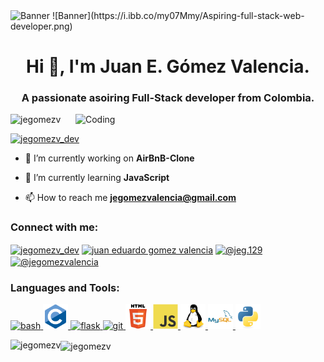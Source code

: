 <img src="https://i.ibb.co/my07Mmy/Aspiring-full-stack-web-developer.png" alt="Banner" style="max-width: 100%;">
![Banner](https://i.ibb.co/my07Mmy/Aspiring-full-stack-web-developer.png)

<h1 align="center">Hi 👋, I'm Juan E. Gómez Valencia.</h1>
<h3 align="center">A passionate asoiring Full-Stack developer from Colombia.</h3>

<img align="right" alt="Coding" width="400" src="https://media.tenor.com/rePDfDWO3XoAAAAd/hacking.gif">

<p align="left"> <img src="https://komarev.com/ghpvc/?username=jegomezv&label=Profile%20views&color=0e75b6&style=flat" alt="jegomezv" /> </p>

<p align="left"> <a href="https://twitter.com/jegomezv_dev" target="blank"><img src="https://img.shields.io/twitter/follow/jegomezv_dev?logo=twitter&style=for-the-badge" alt="jegomezv_dev" /></a> </p>

- 🔭 I’m currently working on **AirBnB-Clone**

- 🌱 I’m currently learning **JavaScript**

- 📫 How to reach me **jegomezvalencia@gmail.com**

<h3 align="left">Connect with me:</h3>
<p align="left">
<a href="https://twitter.com/jegomezv_dev" target="blank"><img align="center" src="https://raw.githubusercontent.com/rahuldkjain/github-profile-readme-generator/master/src/images/icons/Social/twitter.svg" alt="jegomezv_dev" height="30" width="40" /></a>
<a href="https://linkedin.com/in/juan eduardo gomez valencia" target="blank"><img align="center" src="https://raw.githubusercontent.com/rahuldkjain/github-profile-readme-generator/master/src/images/icons/Social/linked-in-alt.svg" alt="juan eduardo gomez valencia" height="30" width="40" /></a>
<a href="https://instagram.com/@jeg.129" target="blank"><img align="center" src="https://raw.githubusercontent.com/rahuldkjain/github-profile-readme-generator/master/src/images/icons/Social/instagram.svg" alt="@jeg.129" height="30" width="40" /></a>
<a href="https://www.hackerrank.com/@jegomezvalencia" target="blank"><img align="center" src="https://raw.githubusercontent.com/rahuldkjain/github-profile-readme-generator/master/src/images/icons/Social/hackerrank.svg" alt="@jegomezvalencia" height="30" width="40" /></a>
</p>

<h3 align="left">Languages and Tools:</h3>
<p align="left"> <a href="https://www.gnu.org/software/bash/" target="_blank" rel="noreferrer"> <img src="https://www.vectorlogo.zone/logos/gnu_bash/gnu_bash-icon.svg" alt="bash" width="40" height="40"/> </a> <a href="https://www.cprogramming.com/" target="_blank" rel="noreferrer"> <img src="https://raw.githubusercontent.com/devicons/devicon/master/icons/c/c-original.svg" alt="c" width="40" height="40"/> </a> <a href="https://flask.palletsprojects.com/" target="_blank" rel="noreferrer"> <img src="https://www.vectorlogo.zone/logos/pocoo_flask/pocoo_flask-icon.svg" alt="flask" width="40" height="40"/> </a> <a href="https://git-scm.com/" target="_blank" rel="noreferrer"> <img src="https://www.vectorlogo.zone/logos/git-scm/git-scm-icon.svg" alt="git" width="40" height="40"/> </a> <a href="https://www.w3.org/html/" target="_blank" rel="noreferrer"> <img src="https://raw.githubusercontent.com/devicons/devicon/master/icons/html5/html5-original-wordmark.svg" alt="html5" width="40" height="40"/> </a> <a href="https://developer.mozilla.org/en-US/docs/Web/JavaScript" target="_blank" rel="noreferrer"> <img src="https://raw.githubusercontent.com/devicons/devicon/master/icons/javascript/javascript-original.svg" alt="javascript" width="40" height="40"/> </a> <a href="https://www.linux.org/" target="_blank" rel="noreferrer"> <img src="https://raw.githubusercontent.com/devicons/devicon/master/icons/linux/linux-original.svg" alt="linux" width="40" height="40"/> </a> <a href="https://www.mysql.com/" target="_blank" rel="noreferrer"> <img src="https://raw.githubusercontent.com/devicons/devicon/master/icons/mysql/mysql-original-wordmark.svg" alt="mysql" width="40" height="40"/> </a> <a href="https://www.python.org" target="_blank" rel="noreferrer"> <img src="https://raw.githubusercontent.com/devicons/devicon/master/icons/python/python-original.svg" alt="python" width="40" height="40"/> </a> </p>

<p><img align="left" src="https://github-readme-stats.vercel.app/api/top-langs?username=jegomezv&show_icons=true&locale=en&layout=compact" alt="jegomezv" /></p>

<p><img align="center" src="https://github-readme-streak-stats.herokuapp.com/?user=jegomezv&" alt="jegomezv" /></p>
